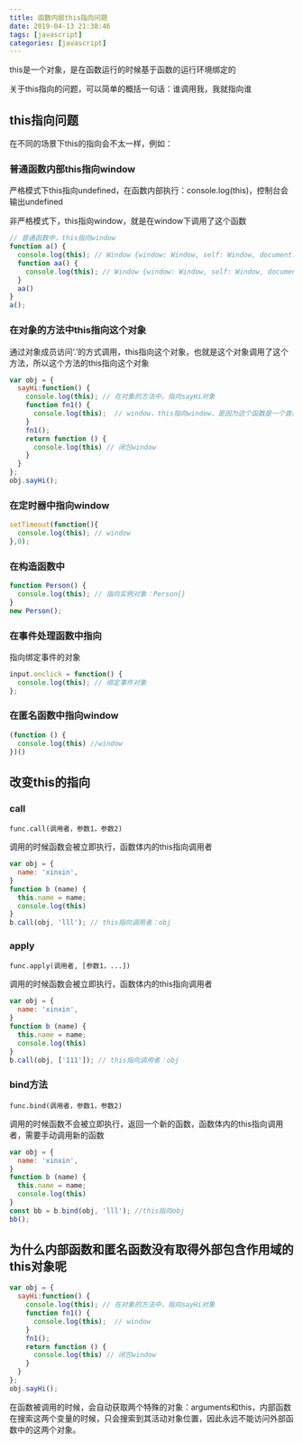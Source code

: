 ```yaml
---
title: 函数内部this指向问题
date: 2019-04-13 21:38:46
tags: [javascript]
categories: [javascript]
---
```


this是一个对象，是在函数运行的时候基于函数的运行环境绑定的

关于this指向的问题，可以简单的概括一句话：谁调用我，我就指向谁

## this指向问题

在不同的场景下this的指向会不太一样，例如：

### 普通函数内部this指向window

严格模式下this指向undefined，在函数内部执行：console.log(this)，控制台会输出undefined

非严格模式下，this指向window，就是在window下调用了这个函数

```javascript
// 普通函数中，this指向window
function a() {
  console.log(this); // Window {window: Window, self: Window, document: document, name: "", location: Location, …}
  function aa() {
    console.log(this); // Window {window: Window, self: Window, document: document, name: "", location: Location …}
  }
  aa()
}
a();
```

### 在对象的方法中this指向这个对象

通过对象成员访问‘.’的方式调用，this指向这个对象，也就是这个对象调用了这个方法，所以这个方法的this指向这个对象

```javascript
var obj = {
  sayHi:function() {
    console.log(this); // 在对象的方法中，指向sayHi对象
    function fn1() {
      console.log(this);  // window，this指向window，是因为这个函数是一个普通的函数，并不少某个对象的方法
    }
    fn1();
    return function () {
      console.log(this) // 闭包window
    }  
  }
};
obj.sayHi(); 
```

### 在定时器中指向window

```javascript
setTimeout(function(){
  console.log(this); // window
},0);
```

### 在构造函数中

```javascript
function Person() {
  console.log(this); // 指向实例对象：Person{}
}
new Person();
```

### 在事件处理函数中指向

指向绑定事件的对象

```javascript
input.onclick = function() {
  console.log(this); // 绑定事件对象
};
```

### 在匿名函数中指向window

```javascript
(function () {
  console.log(this) //window
})()
```

## 改变this的指向

### call

`func.call(调用者，参数1，参数2)`

调用的时候函数会被立即执行，函数体内的this指向调用者

```javascript
var obj = {
  name: 'xinxin',
}
function b (name) {
  this.name = name;
  console.log(this)
}
b.call(obj, 'lll'); // this指向调用者：obj
```

### apply

`func.apply(调用者, [参数1，...])`

调用的时候函数会被立即执行，函数体内的this指向调用者

```javascript
var obj = {
  name: 'xinxin',
}
function b (name) {
  this.name = name;
  console.log(this)
}
b.call(obj, ['111']); // this指向调用者：obj
```

### bind方法

`func.bind(调用者，参数1，参数2)`

调用的时候函数不会被立即执行，返回一个新的函数，函数体内的this指向调用者，需要手动调用新的函数

```javascript
var obj = {
  name: 'xinxin',
}
function b (name) {
  this.name = name;
  console.log(this)
}
const bb = b.bind(obj, 'lll'); //this指向obj
bb();
```

## 为什么内部函数和匿名函数没有取得外部包含作用域的this对象呢

```javascript
var obj = {
  sayHi:function() {
    console.log(this); // 在对象的方法中，指向sayHi对象
    function fn1() {
      console.log(this);  // window
    }
    fn1();
    return function () {
      console.log(this) // 闭包window
    }  
  }
};
obj.sayHi(); 
```

在函数被调用的时候，会自动获取两个特殊的对象：arguments和this，内部函数在搜索这两个变量的时候，只会搜索到其活动对象位置，因此永远不能访问外部函数中的这两个对象。
